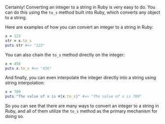 Certainly! Converting an integer to a string in Ruby is very easy to do. You can do this using the `to_s` method built into Ruby, which converts any object to a string.

Here are examples of how you can convert an integer to a string in Ruby:

```ruby
x = 123
str = x.to_s
puts str #=> "123"
```

You can also chain the `to_s` method directly on the integer:

```ruby
x = 456
puts x.to_s #=> "456"
```

And finally, you can even interpolate the integer directly into a string using string interpolation:

```ruby
x = 789
puts "The value of x is #{x.to_s}" #=> "The value of x is 789"
```

So you can see that there are many ways to convert an integer to a string in Ruby, and all of them utilize the `to_s` method as the primary mechanism for doing so.